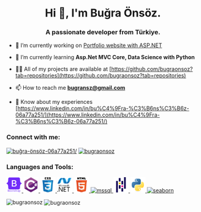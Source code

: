 


<h1 align="center">Hi 👋, I'm Buğra Önsöz.</h1>
<h3 align="center">A passionate developer from Türkiye.</h3>

- 🔭 I’m currently working on [Portfolio website with ASP.NET](https://github.com/bugraonsoz/MyPortfolio)

- 🌱 I’m currently learning **Asp.Net MVC Core, Data Science with Python**

- 👨‍💻 All of my projects are available at [https://github.com/bugraonsoz?tab=repositories](https://github.com/bugraonsoz?tab=repositories)

- 📫 How to reach me **bugransz@gmail.com**

- 📄 Know about my experiences [https://www.linkedin.com/in/bu%C4%9Fra-%C3%B6ns%C3%B6z-06a77a251/](https://www.linkedin.com/in/bu%C4%9Fra-%C3%B6ns%C3%B6z-06a77a251/)

<h3 align="left">Connect with me:</h3>
<p align="left">
<a href="https://linkedin.com/in/buğra-önsöz-06a77a251/" target="blank"><img align="center" src="https://raw.githubusercontent.com/rahuldkjain/github-profile-readme-generator/master/src/images/icons/Social/linked-in-alt.svg" alt="buğra-önsöz-06a77a251/" height="30" width="40" /></a>
<a href="https://instagram.com/bugraonsoz" target="blank"><img align="center" src="https://raw.githubusercontent.com/rahuldkjain/github-profile-readme-generator/master/src/images/icons/Social/instagram.svg" alt="bugraonsoz" height="30" width="40" /></a>
</p>

<h3 align="left">Languages and Tools:</h3>
<p align="left"> <a href="https://getbootstrap.com" target="_blank" rel="noreferrer"> <img src="https://raw.githubusercontent.com/devicons/devicon/master/icons/bootstrap/bootstrap-plain-wordmark.svg" alt="bootstrap" width="40" height="40"/> </a> <a href="https://www.w3schools.com/cs/" target="_blank" rel="noreferrer"> <img src="https://raw.githubusercontent.com/devicons/devicon/master/icons/csharp/csharp-original.svg" alt="csharp" width="40" height="40"/> </a> <a href="https://www.w3schools.com/css/" target="_blank" rel="noreferrer"> <img src="https://raw.githubusercontent.com/devicons/devicon/master/icons/css3/css3-original-wordmark.svg" alt="css3" width="40" height="40"/> </a> <a href="https://dotnet.microsoft.com/" target="_blank" rel="noreferrer"> <img src="https://raw.githubusercontent.com/devicons/devicon/master/icons/dot-net/dot-net-original-wordmark.svg" alt="dotnet" width="40" height="40"/> </a> <a href="https://www.w3.org/html/" target="_blank" rel="noreferrer"> <img src="https://raw.githubusercontent.com/devicons/devicon/master/icons/html5/html5-original-wordmark.svg" alt="html5" width="40" height="40"/> </a> <a href="https://www.microsoft.com/en-us/sql-server" target="_blank" rel="noreferrer"> <img src="https://www.svgrepo.com/show/303229/microsoft-sql-server-logo.svg" alt="mssql" width="40" height="40"/> </a> <a href="https://pandas.pydata.org/" target="_blank" rel="noreferrer"> <img src="https://raw.githubusercontent.com/devicons/devicon/2ae2a900d2f041da66e950e4d48052658d850630/icons/pandas/pandas-original.svg" alt="pandas" width="40" height="40"/> </a> <a href="https://www.python.org" target="_blank" rel="noreferrer"> <img src="https://raw.githubusercontent.com/devicons/devicon/master/icons/python/python-original.svg" alt="python" width="40" height="40"/> </a> <a href="https://seaborn.pydata.org/" target="_blank" rel="noreferrer"> <img src="https://seaborn.pydata.org/_images/logo-mark-lightbg.svg" alt="seaborn" width="40" height="40"/> </a> </p>

<p><img align="left" src="https://github-readme-stats.vercel.app/api/top-langs?username=bugraonsoz&show_icons=true&locale=en&layout=compact" alt="bugraonsoz" /></p>

<p>&nbsp;<img align="center" src="https://github-readme-stats.vercel.app/api?username=bugraonsoz&show_icons=true&locale=en" alt="bugraonsoz" /></p>
